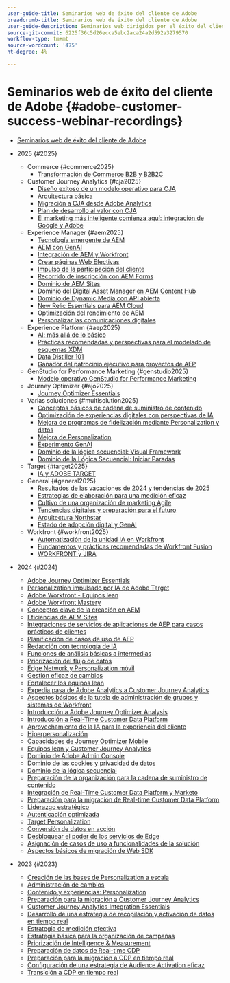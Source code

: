```yaml
---
user-guide-title: Seminarios web de éxito del cliente de Adobe
breadcrumb-title: Seminarios web de éxito del cliente de Adobe
user-guide-description: Seminarios web dirigidos por el éxito del cliente de Adobe diseñados para permitirle optimizar su inversión en Experience Cloud de Adobe. Obtenga valiosos conocimientos para maximizar el valor y aumentar la adopción de las soluciones de Adobe.
source-git-commit: 6225f36c5d26ecca5ebc2aca24a2d592a3279570
workflow-type: tm+mt
source-wordcount: '475'
ht-degree: 4%

---
```



# Seminarios web de éxito del cliente de Adobe {#adobe-customer-success-webinar-recordings}

+ [Seminarios web de éxito del cliente de Adobe](overview.md)
+ 2025 {#2025}
   + Commerce {#commerce2025}
      + [Transformación de Commerce B2B y B2B2C](2025/transforming-b2b-commerce.md)
   + Customer Journey Analytics {#cja2025}
      + [Diseño exitoso de un modelo operativo para CJA](2025/cja-operating-model.md)
      + [Arquitectura básica](2025/cja-vision.md)
      + [Migración a CJA desde Adobe Analytics](2025/analytics-to-cja-migration.md)
      + [Plan de desarrollo al valor con CJA](2025/roadmap-to-value-cja.md)
      + [El marketing más inteligente comienza aquí: integración de Google y Adobe](2025/smarter-marketing-starts-here-integrating-google-and-adobe.md)
   + Experience Manager {#aem2025}
      + [Tecnología emergente de AEM](2025/personalized-experiences-aem.md)
      + [AEM con GenAI](2025/aem-genai.md)
      + [Integración de AEM y Workfront](2025/aem-workfront-integration.md)
      + [Crear páginas Web Efectivas](2025/build-effective-web-pages.md)
      + [Impulso de la participación del cliente](2025/driving-customer-engagement.md)
      + [Recorrido de inscripción con AEM Forms](2025/payer-enrollment-journey.md)
      + [Dominio de AEM Sites](2025/mastering-aem-sites.md)
      + [Dominio del Digital Asset Manager en AEM Content Hub](2025/mastering-dam-aem-content-hub.md)
      + [Dominio de Dynamic Media con API abierta](2025/dynamic-media-open-ai.md)
      + [New Relic Essentials para AEM Cloud](2025/new-relic-essentials-aem-cloud.md)
      + [Optimización del rendimiento de AEM](2025/optimize-aem-performance.md)
      + [Personalizar las comunicaciones digitales](2025/personalize-digital-communications.md)
   + Experience Platform {#aep2025}
      + [AI: más allá de lo básico](2025/ai-beyond-basics.md)
      + [Prácticas recomendadas y perspectivas para el modelado de esquemas XDM](2025/model-xdm-schemas.md)
      + [Data Distiller 101](2025/data-distiller-101.md)
      + [Ganador del patrocinio ejecutivo para proyectos de AEP](2025/exec-sponsorship-aep-projects.md)
   + GenStudio for Performance Marketing {#genstudio2025}
      + [Modelo operativo GenStudio for Performance Marketing](2025/genstudio-for-performance-marketing-operating-model.md)
   + Journey Optimizer {#ajo2025}
      + [Journey Optimizer Essentials](2025/journey-optimizer-essentials.md)
   + Varias soluciones {#multisolution2025}
      + [Conceptos básicos de cadena de suministro de contenido](2025/content-supply-chain-basics.md)
      + [Optimización de experiencias digitales con perspectivas de IA](2025/accelerating-digital-experience-optimization.md)
      + [Mejora de programas de fidelización mediante Personalization y datos](2025/enhance-loyalty-programs.md)
      + [Mejora de Personalization](2025/enhancing-personalization.md)
      + [Experimento GenAI](2025/gen-ai-experimentation.md)
      + [Dominio de la lógica secuencial: Visual Framework](2025/mastering-sequential-logic.md)
      + [Dominio de la Lógica Secuencial: Iniciar Paradas](2025/sequential-logic-start-stop.md)
   + Target {#target2025}
      + [IA y ADOBE TARGET](2025/ai-adobe-target.md)
   + General {#general2025}
      + [Resultados de las vacaciones de 2024 y tendencias de 2025](2025/adobe-digital-insights.md)
      + [Estrategias de elaboración para una medición eficaz](2025/impactful-insights.md)
      + [Cultivo de una organización de marketing Agile](2025/agile-marketing-organization.md)
      + [Tendencias digitales y preparación para el futuro](2025/digital-trends-preparing-future.md)
      + [Arquitectura Northstar](2025/northstar-architecture.md)
      + [Estado de adopción digital y GenAI](2025/state-of-digital-and-genai-adoption-webinar.md)
   + Workfront {#workfront2025}
      + [Automatización de la unidad IA en Workfront](2025/unlock-efficiency-ai-drive-automation-workfront.md)
      + [Fundamentos y prácticas recomendadas de Workfront Fusion](2025/adobe-workfront-fusion-best-practices.md)
      + [WORKFRONT y JIRA](2025/workfront-and-jira.md)

+ 2024 {#2024}
   + [Adobe Journey Optimizer Essentials](2024/ajo-essentials.md)
   + [Personalization impulsado por IA de Adobe Target](2024/ai-personalization.md)
   + [Adobe Workfront - Equipos lean](2024/workfront-lean-teams.md)
   + [Adobe Workfront Mastery](2024/workfront-mastery.md)
   + [Conceptos clave de la creación en AEM](2024/aem-authoring-concepts.md)
   + [Eficiencias de AEM Sites](2024/aem-sites-efficiencies.md)
   + [Integraciones de servicios de aplicaciones de AEP para casos prácticos de clientes](2024/aep-apps-services-integrations.md)
   + [Planificación de casos de uso de AEP](2024/aep-use-case-planning.md)
   + [Redacción con tecnología de IA](2024/ai-copywriting.md)
   + [Funciones de análisis básicas a intermedias](2024/basic-to-intermediate-analysis-capabilities.md)
   + [Priorización del flujo de datos](2024/data-stream-prioritization.md)
   + [Edge Network y Personalization móvil](2024/edge-network-mobile-personalization.md)
   + [Gestión eficaz de cambios](2024/effective-change-management.md)
   + [Fortalecer los equipos lean](2024/empowering-lean-teams.md)
   + [Expedia pasa de Adobe Analytics a Customer Journey Analytics](2024/expedia-aa-to-cja.md)
   + [Aspectos básicos de la tutela de administración de grupos y sistemas de Workfront](2024/workfront-admin-guardianship.md)
   + [Introducción a Adobe Journey Optimizer Analysis](2024/getting-started-ajo-analysis.md)
   + [Introducción a Real-Time Customer Data Platform](2024/getting-started-rtcdp.md)
   + [Aprovechamiento de la IA para la experiencia del cliente](2024/ai-customer-experience.md)
   + [Hiperpersonalización](2024/hyperpersonalization.md)
   + [Capacidades de Journey Optimizer Mobile](2024/journey-optimizer-mobile-capabilities.md)
   + [Equipos lean y Customer Journey Analytics](2024/lean-teams-cja.md)
   + [Dominio de Adobe Admin Console](2024/adobe-admin-console.md)
   + [Dominio de las cookies y privacidad de datos](2024/mastering-cookies-data-privacy.md)
   + [Dominio de la lógica secuencial](2024/sequential-logic.md)
   + [Preparación de la organización para la cadena de suministro de contenido](2024/organizational-readiness-content-supply-chain.md)
   + [Integración de Real-Time Customer Data Platform y Marketo](2024/aep-marketo-integration.md)
   + [Preparación para la migración de Real-time Customer Data Platform](2024/rtcdp-migration-readiness.md)
   + [Liderazgo estratégico](2024/strategic-leadership.md)
   + [Autenticación optimizada](2024/streamline-authentication.md)
   + [Target Personalization](2024/target-personalization.md)
   + [Conversión de datos en acción](2024/turning-data-into-action.md)
   + [Desbloquear el poder de los servicios de Edge](2024/edge-delivery-services.md)
   + [Asignación de casos de uso a funcionalidades de la solución](2024/use-case-mapping.md)
   + [Aspectos básicos de migración de Web SDK](2024/web-sdk-migration.md)

+ 2023 {#2023}
   + [Creación de las bases de Personalization a escala](2023/personalization-at-scale.md)
   + [Administración de cambios](2023/change-management.md)
   + [Contenido y experiencias: Personalization](2023/content-experiences-personalization.md)
   + [Preparación para la migración a Customer Journey Analytics](2023/cja-migration-readiness.md)
   + [Customer Journey Analytics Integration Essentials](2023/cja-integration-essentials.md)
   + [Desarrollo de una estrategia de recopilación y activación de datos en tiempo real](2023/data-collection-activation-strategy.md)
   + [Estrategia de medición efectiva](2023/measurement-strategy.md)
   + [Estrategia básica para la organización de campañas](2023/foundational-strategy-campaign.md)
   + [Priorización de Intelligence &amp; Measurement](2023/intelligence-and-measurement.md)
   + [Preparación de datos de Real-time CDP](2023/rtcdp-migration-data-readiness.md)
   + [Preparación para la migración a CDP en tiempo real](2023/rtcdp-migration-readiness.md)
   + [Configuración de una estrategia de Audience Activation eficaz](2023/audience-activation.md)
   + [Transición a CDP en tiempo real](2023/aam-to-rtcdp.md)

